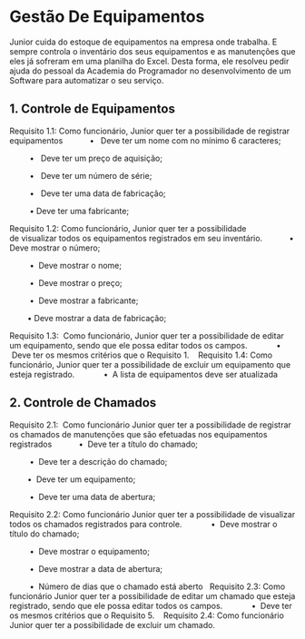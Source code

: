 # Gestão De Equipamentos
Junior cuida do estoque de equipamentos na empresa onde trabalha. E sempre controla o inventário dos seus
equipamentos e as manutenções que eles já sofreram em uma planilha do Excel.
Desta forma, ele resolveu pedir ajuda do pessoal da Academia do Programador no desenvolvimento de um
Software para automatizar o seu serviço.

## 1. Controle de Equipamentos  
Requisito 1.1: Como funcionário, Junior quer ter a possibilidade
de registrar equipamentos  
         •   Deve ter um nome com no mínimo 6 caracteres;
         
         •   Deve ter um preço de aquisição;  
         
         •   Deve ter um número de série;  
         
         •   Deve ter uma data de fabricação;  
         
         •   Deve ter uma fabricante;   
         
Requisito 1.2: Como funcionário, Junior quer ter a possibilidade
de visualizar todos os equipamentos registrados em seu
inventário.  
         •  Deve mostrar o número;  
         
         •  Deve mostrar o nome;  
         
         •  Deve mostrar o preço; 
         
         •  Deve mostrar a fabricante;   
         
         •  Deve mostrar a data de fabricação;  
         
Requisito 1.3:  Como funcionário, Junior quer ter a possibilidade
de editar um equipamento, sendo que ele possa
editar todos os campos.   
         •  Deve ter os mesmos critérios que o Requisito 1.
 
 Requisito 1.4: Como funcionário, Junior quer ter a possibilidade
de excluir um equipamento que esteja registrado. 
 
         •  A lista de equipamentos deve ser atualizada
         
## 2. Controle de Chamados   
Requisito 2.1:  Como funcionário Junior quer ter a possibilidade
de registrar os chamados de manutenções que são
efetuadas nos equipamentos registrados  
         •  Deve ter a título do chamado;  
         
         •  Deve ter a descrição do chamado;  
         
         •  Deve ter um equipamento;  
         
         •  Deve ter uma data de abertura;
         
Requisito 2.2: Como funcionário Junior quer ter a possibilidade
de visualizar todos os chamados registrados para controle.   
         •  Deve mostrar o título do chamado;  
         
         •  Deve mostrar o equipamento;  
         
         •  Deve mostrar a data de abertura;  
         
         •  Número de dias que o chamado está aberto  
Requisito 2.3: Como funcionário Junior quer ter a possibilidade
de editar um chamado que esteja registrado, sendo que ele
possa editar todos os campos.   
         •  Deve ter os mesmos critérios que o Requisito 5. 
 
Requisito 2.4: Como funcionário Junior quer ter a possibilidade
de excluir um chamado.

